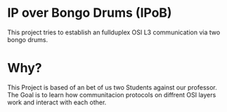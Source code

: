 # IP over Bongo Drums (IPoB)
This project tries to establish an fullduplex OSI L3 communication via two bongo drums.

# Why?
This Project is based of an bet of us two Students against our professor. The Goal is to learn how communitacion protocols on diffrent OSI layers work and interact with each other.